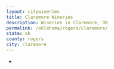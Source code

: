 ```yaml
---
layout: citywineries
title: Claremore Wineries
description: Wineries in Claremore, OK
permalink: /oklahoma/rogers/claremore/
state: ok
county: rogers
city: claremore
---
```

-
